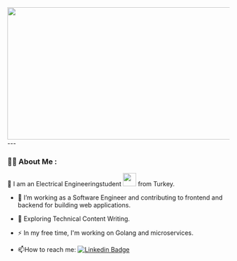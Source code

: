 
</h1>
<div align="center">
  <img src="https://media.giphy.com/media/l0HlNaQ6gWfllcjDO/giphy.gif" width="600" height="300"/>
</div>
---

### :man_technologist: About Me :
:wave:
I am an Electrical Engineeringstudent <img src="https://media.giphy.com/media/WUlplcMpOCEmTGBtBW/giphy.gif" width="30"> from Turkey.

- :telescope: I’m working as a Software Engineer and contributing to frontend and backend for building web applications.

- :seedling: Exploring Technical Content Writing.

- :zap: In my free time, I'm working on Golang and microservices.

- :mailbox:How to reach me: [![Linkedin Badge](https://img.shields.io/badge/blue?style=flat&logo=Linkedin&logoColor=white)](https://www.linkedin.com/in/bab%C3%BCr-akba%C5%9F/)

  
  
  

